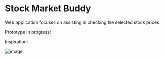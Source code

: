 # Stock Market Buddy

Web application focused on assisting in checking the selected stock prices

Prototype in progress!

Inspiration:

![image](https://raw.githubusercontent.com/mop-tracker/mop/master/doc/screenshot.png)
